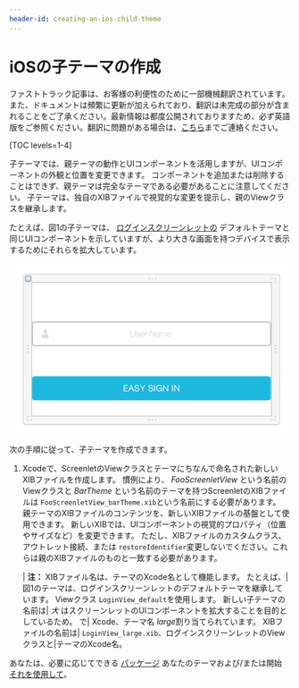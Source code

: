 ```yaml
---
header-id: creating-an-ios-child-theme
---
```


# iOSの子テーマの作成

<p class="alert alert-info"><span class="wysiwyg-color-blue120">ファストトラック記事は、お客様の利便性のために一部機械翻訳されています。また、ドキュメントは頻繁に更新が加えられており、翻訳は未完成の部分が含まれることをご了承ください。最新情報は都度公開されておりますため、必ず英語版をご参照ください。翻訳に問題がある場合は、<a href="mailto:support-content-jp@liferay.com">こちら</a>までご連絡ください。</span></p>

[TOC levels=1-4]

子テーマでは、親テーマの動作とUIコンポーネントを活用しますが、UIコンポーネントの外観と位置を変更できます。 コンポーネントを追加または削除することはできず、親テーマは完全なテーマである必要があることに注意してください。 子テーマは、独自のXIBファイルで視覚的な変更を提示し、親のViewクラスを継承します。

たとえば、図1の子テーマは、 [ログインスクリーンレットの](https://github.com/liferay/liferay-screens/tree/master/ios/Framework/Core/Auth/LoginScreenlet) デフォルトテーマと同じUIコンポーネントを示していますが、より大きな画面を持つデバイスで表示するためにそれらを拡大しています。

![図1：UIコンポーネントは、子テーマのXIBファイルの例で拡大されています。](../../../../images/screens-ios-xcode-child-theme.png)

次の手順に従って、子テーマを作成できます。

1.  Xcodeで、ScreenletのViewクラスとテーマにちなんで命名された新しいXIBファイルを作成します。 慣例により、 *FooScreenletView* という名前のViewクラスと *BarTheme* という名前のテーマを持つScreenletのXIBファイルは `FooScreenletView_barTheme.xib`という名前にする必要があります。 親テーマのXIBファイルのコンテンツを、新しいXIBファイルの基盤として使用できます。 新しいXIBでは、UIコンポーネントの視覚的プロパティ（位置やサイズなど）を変更できます。 ただし、XIBファイルのカスタムクラス、アウトレット接続、または `restoreIdentifier`変更しないでください。これらは親のXIBファイルのものと一致する必要があります。

    | **注：** XIBファイル名は、テーマのXcode名として機能します。 たとえば、|図1のテーマは、ログインスクリーンレットのデフォルトテーマを継承しています。 Viewクラス `LoginView_default`を使用します。 新しい子テーマの名前は| *大* はスクリーンレットのUIコンポーネントを拡大することを目的としているため。 で| Xcode、テーマ名 *large*割り当てられています。 XIBファイルの名前は| `LoginView_large.xib`、ログインスクリーンレットのViewクラスと|テーマのXcode名。

あなたは、必要に応じてできる [パッケージ](/docs/7-1/tutorials/-/knowledge_base/t/packaging-ios-themes) あなたのテーマおよび/または開始 [それを使用して](/docs/7-1/tutorials/-/knowledge_base/t/using-themes-in-ios-screenlets)。
